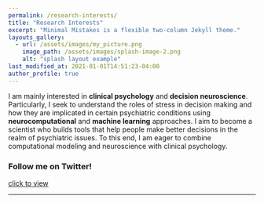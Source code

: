 ```yaml
---
permalink: /research-interests/
title: "Research Interests"
excerpt: "Minimal Mistakes is a flexible two-column Jekyll theme."
layouts_gallery:
  - url: /assets/images/my_picture.png
    image_path: /assets/images/splash-image-2.png
    alt: "splash layout example"
last_modified_at: 2021-01-01T14:51:23-04:00
author_profile: true
---
```

I am mainly interested in **clinical psychology** and **decision neuroscience**. Particularly, I seek to understand the roles of stress in decision making and how they are implicated in certain psychiatric conditions using **neurocomputational** and **machine learning** approaches. I aim to become a scientist who builds tools that help people make better decisions in the realm of psychiatric issues. To this end, I am eager to combine computational modeling and neuroscience with clinical psychology.



### Follow me on Twitter!

[click to view](https://twitter.com/JeunghyunLee)

---
